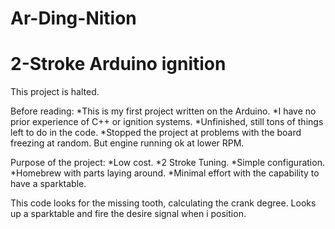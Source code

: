 # Ar-Ding-Nition
# 2-Stroke Arduino ignition
This project is halted.


Before reading:
*This is my first project written on the Arduino.
*I have no prior experience of C++ or ignition systems.
*Unfinished, still tons of things left to do in the code.
*Stopped the project at problems with the board freezing at random. But engine running ok at lower RPM.

Purpose of the project:
*Low cost.
*2 Stroke Tuning.
*Simple configuration.
*Homebrew with parts laying around.
*Minimal effort with the capability to have a sparktable.


This code looks for the missing tooth, calculating the crank degree. Looks up a sparktable and fire the desire signal when i position.


